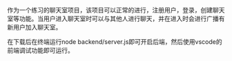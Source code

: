 作为一个练习的聊天室项目，该项目可以正常的进行，注册用户，登录，创建聊天室等功能。当用户进入聊天室时可以与其他人进行聊天，并在进入时会进行广播有新用户加入聊天室。

在下载后在终端运行node backend/server.js即可开启后端，然后使用vscode的前端调试功能即可运行。
